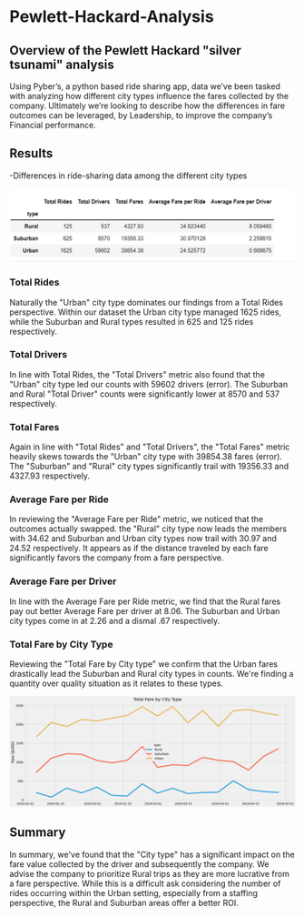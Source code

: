 # Pewlett-Hackard-Analysis
## Overview of the Pewlett Hackard "silver tsunami" analysis
Using Pyber’s, a python based ride sharing app, data we’ve been tasked with analyzing how different city types influence the fares collected by the company. Ultimately we’re looking to describe how the differences in fare outcomes can be leveraged, by Leadership, to improve the company’s Financial performance.

## Results
-Differences in ride-sharing data among the different city types

![District Visual](https://github.com/taxcollecter/PyBer_Analysis/blob/2bc7fc3c7792ab3313bdb1a1dd4be53616d15400/Resources/Summary_DF.png)

### Total Rides
Naturally the "Urban" city type dominates our findings from a Total Rides perspective. Within our dataset the Urban city type managed 1625 rides, while the Suburban and Rural types resulted in 625 and 125 rides respectively.

### Total Drivers
In line with Total Rides, the "Total Drivers" metric also found that the "Urban" city type led our counts with 59602 drivers (error). The Suburban and Rural "Total Driver" counts were significantly lower at 8570 and 537 respectively.

### Total Fares
Again in line with "Total Rides" and "Total Drivers", the "Total Fares" metric heavily skews towards the "Urban" city type with 39854.38 fares (error). The "Suburban" and "Rural" city types significantly trail with 19356.33 and 4327.93 respectively.  

### Average Fare per Ride
In reviewing the "Average Fare per Ride" metric, we noticed that the outcomes actually swapped. the "Rural" city type now leads the members with 34.62 and Suburban and Urban city types now trail with 30.97 and 24.52 respectively. It appears as if the distance traveled by each fare significantly favors the company from a fare perspective. 

### Average Fare per Driver
In line with the Average Fare per Ride metric, we find that the Rural fares pay out better Average Fare per driver at 8.06. The Suburban and Urban city types come in at 2.26 and a dismal .67 respectively. 

### Total Fare by City Type
Reviewing the "Total Fare by City type" we confirm that the Urban fares drastically lead the Suburban and Rural city types in counts. We're finding a quantity over quality situation as it relates to these types. 

![District Visual](https://github.com/taxcollecter/PyBer_Analysis/blob/649edbe5251b0a11427f530d0b6f189a042e62d5/Resources/Final_Graph.png)

## Summary
In summary, we've found that the "City type" has a significant impact on the fare value collected by the driver and subsequently the company. We advise the company to prioritize Rural trips as they are more lucrative from a fare perspective. While this is a difficult ask considering the number of rides occurring within the Urban setting, especially from a staffing perspective, the Rural and Suburban areas offer a better ROI.
